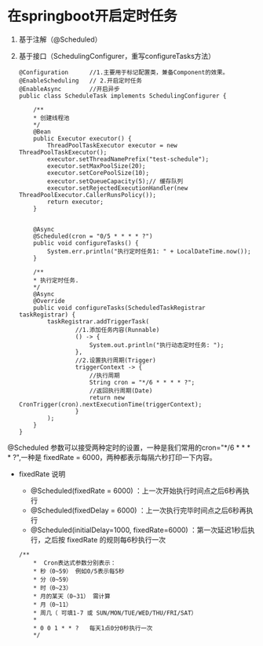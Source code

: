 # 在springboot开启定时任务

1. 基于注解（@Scheduled）

2. 基于接口（SchedulingConfigurer，重写configureTasks方法）

    ```
    @Configuration      //1.主要用于标记配置类，兼备Component的效果。
    @EnableScheduling   // 2.开启定时任务
    @EnableAsync        //开启异步
    public class ScheduleTask implements SchedulingConfigurer {

        /**
        * 创建线程池
        */
        @Bean
        public Executor executor() {
            ThreadPoolTaskExecutor executor = new ThreadPoolTaskExecutor();
            executor.setThreadNamePrefix("test-schedule");
            executor.setMaxPoolSize(20);
            executor.setCorePoolSize(10);
            executor.setQueueCapacity(5);// 缓存队列
            executor.setRejectedExecutionHandler(new ThreadPoolExecutor.CallerRunsPolicy());
            return executor;
        }

        
        @Async
        @Scheduled(cron = "0/5 * * * * ?")
        public void configureTasks() {
            System.err.println("执行定时任务1: " + LocalDateTime.now());
        }

        /**
        * 执行定时任务.
        */        
        @Async
        @Override
        public void configureTasks(ScheduledTaskRegistrar taskRegistrar) {
            taskRegistrar.addTriggerTask(
                    //1.添加任务内容(Runnable)
                    () -> {
                        System.out.println("执行动态定时任务: ");
                    },
                    //2.设置执行周期(Trigger)
                    triggerContext -> {
                        //执行周期
                        String cron = "*/6 * * * * ?";
                        //返回执行周期(Date)
                        return new CronTrigger(cron).nextExecutionTime(triggerContext);
                    }
            );
        }
    }
    ```

@Scheduled 参数可以接受两种定时的设置，一种是我们常用的cron="*/6 * * * * ?",一种是 fixedRate = 6000，两种都表示每隔六秒打印一下内容。

+ fixedRate 说明
    - @Scheduled(fixedRate = 6000) ：上一次开始执行时间点之后6秒再执行
    - @Scheduled(fixedDelay = 6000) ：上一次执行完毕时间点之后6秒再执行
    - @Scheduled(initialDelay=1000, fixedRate=6000) ：第一次延迟1秒后执行，之后按 fixedRate 的规则每6秒执行一次

    ```
    /**
        *  Cron表达式参数分别表示：
        * 秒（0~59） 例如0/5表示每5秒
        * 分（0~59）
        * 时（0~23）
        * 月的某天（0~31） 需计算
        * 月（0~11）
        * 周几（ 可填1-7 或 SUN/MON/TUE/WED/THU/FRI/SAT）
        *
        * 0 0 1 * * ?	每天1点0分0秒执行一次
        */
    ```